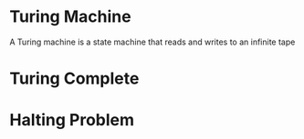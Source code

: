 # Turing Machine
A Turing machine is a state machine that reads and writes to an infinite tape

# Turing Complete

# Halting Problem
